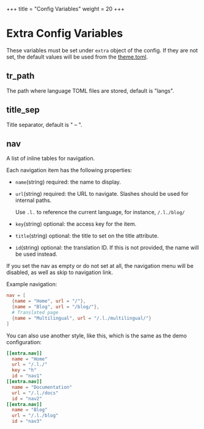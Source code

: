 +++
title = "Config Variables"
weight = 20
+++
# Extra Config Variables
These variables must be set under `extra` object of the config. If they are not set, the default values will be used from the [theme.toml](https://github.com/harrymkt/zluinav/blob/main/theme.toml).
## tr_path
The path where language TOML files are stored, default is "langs".
## title_sep
Title separator, default is " – ".
## nav
A list of inline tables for navigation.

Each navigation item has the following properties:
- `name`(string) required: the name to display.
- `url`(string) required: the URL to navigate. Slashes should be used for internal paths.
	
	Use `.l.` to reference the current language, for instance, `/.l./blog/`
- `key`(string) optional: the access key for the item.
- `title`(string) optional: the title to set on the title attribute.
- `id`(string) optional: the translation ID. If this is not provided, the name will be used instead.	

If you set the nav as empty or do not set at all, the navigation menu will be disabled, as well as skip to navigation link.

Example navigation:
```toml
nav = [
  {name = "Home", url = "/"},
  {name = "Blog", url = "/blog/"},
  # Translated page
  {name = "Multilingual", url = "/.l./multilingual/"}
]
```

You can also use another style, like this, which is the same as the demo configuration:
```toml
[[extra.nav]]
  name = "Home"
  url = "/.l./"
  key = "h"
  id = "nav1"
[[extra.nav]]
  name = "Documentation"
  url = "/.l./docs"
  id = "nav2"
[[extra.nav]]
  name = "Blog"
  url = "/.l./blog"
  id = "nav3"
```